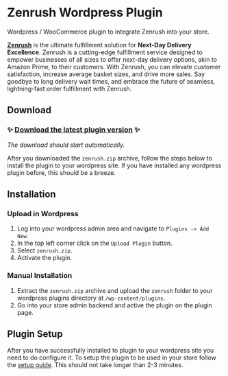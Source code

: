# Zenrush Wordpress Plugin

Wordpress / WooCommerce plugin to integrate Zenrush into your store.

[**Zenrush**](https://zenfulfillment.com/zenrush) is the ultimate fulfillment solution for **Next-Day Delivery Excellence**. Zenrush is a cutting-edge fulfillment service designed to empower businesses of all sizes to offer next-day delivery options, akin to Amazon Prime, to their customers. With Zenrush, you can elevate customer satisfaction, increase average basket sizes, and drive more sales. Say goodbye to long delivery wait times, and embrace the future of seamless, lightning-fast order fulfillment with Zenrush.

## Download

### :sparkles: [Download the latest plugin version](https://github.com/zenfulfillment/zenrush-wp-plugin/releases/latest/download/zenrush.zip) :sparkles:

*The download should start automatically.* 

After you downloaded the `zenrush.zip` archive,  follow the steps below to install the plugin to your wordpress site. If you have installed any wordpress plugin before, this should be a breeze.

## Installation

### Upload in Wordpress

1. Log into your wordpress admin area and navigate to `Plugins -> Add New`.
2. In the top left corner click on the `Upload Plugin` button.
3. Select `zenrush.zip`.
4. Activate the plugin.

### Manual Installation

1. Extract the `zenrush.zip` archive and upload the `zenrush` folder to your wordpress plugins directory at `/wp-content/plugins`.
2. Go into your store admin backend and active the plugin on the plugin page.

## Plugin Setup

After you have successfully installed to plugin to your wordpress site you need to do configure it. To setup the plugin to be used in your store follow the [setup guide](https://setup.zenfulfillment.com/zenrush/integration/woocommerce?source=github). This should not take longer than 2-3 minutes.

